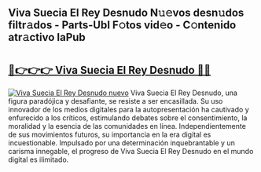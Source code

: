 ## Viva Suecia El Rey Desnudo N𝚞𝚎vos desn𝚞dos filtr𝚊dos - Parts-UbI F𝚘tos vid𝚎o - C𝚘ntenido atr𝚊ctivo IaPub

# <h2><a href="http://mb1jx23.tromn.icu/?c=Viva+Suecia+El+Rey+Desnudo">🔗👉👉👉 Viva Suecia El Rey Desnudo 🔗🔗</a></h2>

[![Viva Suecia El Rey Desnudo nuevo](https://i.imgur.com/pEAQMta.gif)](http://mb1jx23.tromn.icu/?c=Viva+Suecia+El+Rey+Desnudo)
Viva Suecia El Rey Desnudo, una figura paradójica y desafiante, se resiste a ser encasillada. Su uso innovador de los medios digitales para la autopresentación ha cautivado y enfurecido a los críticos, estimulando debates sobre el consentimiento, la moralidad y la esencia de las comunidades en línea. Independientemente de sus movimientos futuros, su importancia en la era digital es incuestionable. Impulsado por una determinación inquebrantable y un carisma innegable, el progreso de Viva Suecia El Rey Desnudo en el mundo digital es ilimitado.
